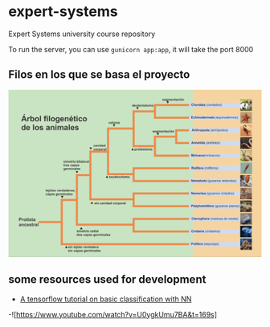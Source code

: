 # expert-systems
Expert Systems university course repository

To run the server, you can use `gunicorn app:app`, it will take the port 8000

## Filos en los que se basa el proyecto

![documentacion sobre lo hecho hasta ahora](image.png)

## some resources used for development

- [A tensorflow tutorial on basic classification with NN](https://www.tensorflow.org/tutorials/keras/classification?hl=es-419)

-![https://www.youtube.com/watch?v=U0ygkUmu7BA&t=169s]